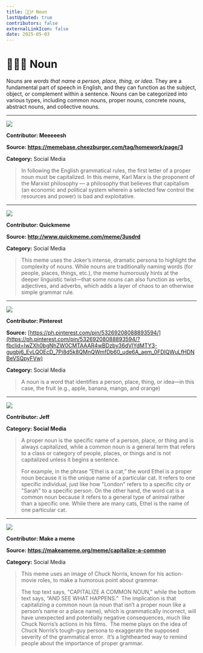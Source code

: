 ```yaml
---
title: 🏃🏿‍♂️ Noun
lastUpdated: true
contributors: false
externalLinkIcon: false
date: 2025-05-03
---
```

# 🏃🏿‍♂️ Noun

Nouns are *words that name a person, place, thing, or idea*. They are a fundamental part of speech in English, and they can function as the subject, object, or complement within a sentence. Nouns can be categorized into various types, including common nouns, proper nouns, concrete nouns, abstract nouns, and collective nouns. 

- - -

![](https://i.chzbgr.com/full/9253347072/h7F607006/reads-english-teacher-explaining-proper-nouns-dont-forget-to-capitalize-above-a-pic-of-karl-marx)

**Contributor: Meeeeesh**

**S﻿ource: <https://memebase.cheezburger.com/tag/homework/page/3>**

**Category:** Social Media

> In following the English grammatical rules, the first letter of a proper noun must be capitalized. In this meme, Karl Marx is the proponent of the Marxist philosophy — a philosophy that believes that capitalism (an economic and political system wherein a selected few control the resources and power) is bad and exploitative.

- - -

![](/media/nouns.jpg)

**Contributor: Q﻿uickmeme**

**S﻿ource: <http://www.quickmeme.com/meme/3usdrd>**

**C﻿ategory:** Social Media

> This meme uses the Joker’s intense, dramatic persona to highlight the complexity of nouns. While nouns are traditionally naming words (for people, places, things, etc.), the meme humorously hints at the deeper linguistic twist—that some nouns can also function as verbs, adjectives, and adverbs, which adds a layer of chaos to an otherwise simple grammar rule.

- - -

![](https://i.pinimg.com/736x/56/71/d9/5671d9a3bae1c8c727e31e861de167a8.jpg)

**Contributor: P﻿interest**

**S﻿ource:** [https://ph.pinterest.com/pin/53269208088893594/](https://ph.pinterest.com/pin/53269208088893594/?fbclid=IwZXh0bgNhZW0CMTAAAR4wBDzby36dVIYdMTY3-gugbj6_EvLQOEcD_7Pi8d5k8QMnQWmfDb60_ude6A_aem_0FDlQWuLfHDNBeVSQpyFVw)

**C﻿ategory:** Social Media

> A noun is a word that identifies a person, place, thing, or idea—in this case, the fruit (e.g., apple, banana, mango, and orange)

- - -

![](/media/screenshot-2025-05-04-6.28.41-am.png)

**Contributor: Jeff**

**C﻿ategory: Social Media**

> A proper noun is the specific name of a person, place, or thing and is always capitalized, while a common noun is a general term that refers to a class or category of people, places, or things and is not capitalized unless it begins a sentence. 
>
> For example, in the phrase “Ethel is a cat,” the word Ethel is a proper noun because it is the unique name of a particular cat. It refers to one specific individual, just like how "London" refers to a specific city or "Sarah" to a specific person. On the other hand, the word cat is a common noun because it refers to a general type of animal rather than a specific one. While there are many cats, Ethel is the name of one particular cat.

- - -

![](https://media.makeameme.org/created/capitalize-a-common.jpg)

**Contributor: Make a meme**

**S﻿ource: <https://makeameme.org/meme/capitalize-a-common>**

**C﻿ategory:** Social Media

> This meme uses an image of Chuck Norris, known for his action-movie roles, to make a humorous point about grammar.
>
> The top text says, “CAPITALIZE A COMMON NOUN,” while the bottom text says, “AND SEE WHAT HAPPENS.”  The implication is that capitalizing a common noun (a noun that isn’t a proper noun like a person’s name or a place name), which is grammatically incorrect, will have unexpected and potentially negative consequences, much like Chuck Norris’s actions in his films.  The meme plays on the idea of Chuck Norris’s tough-guy persona to exaggerate the supposed severity of the grammatical error.  It’s a lighthearted way to remind people about the importance of proper grammar.